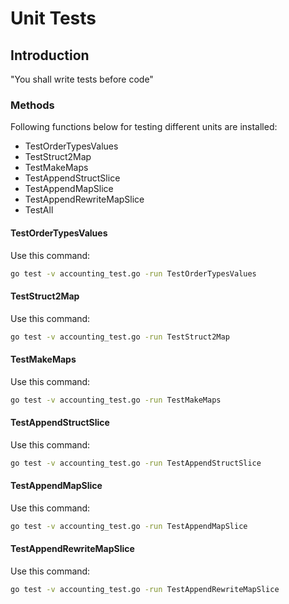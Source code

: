 # Unit Tests #

## Introduction ##

"You shall write tests before code"

### Methods ###

Following functions below for testing different units are installed:

* TestOrderTypesValues
* TestStruct2Map
* TestMakeMaps
* TestAppendStructSlice
* TestAppendMapSlice
* TestAppendRewriteMapSlice
* TestAll

#### TestOrderTypesValues ####

Use this command:

```sh
go test -v accounting_test.go -run TestOrderTypesValues
```

#### TestStruct2Map ####

Use this command:

```sh
go test -v accounting_test.go -run TestStruct2Map
```

#### TestMakeMaps ####

Use this command:

```sh
go test -v accounting_test.go -run TestMakeMaps
```

#### TestAppendStructSlice ####

Use this command:

```sh
go test -v accounting_test.go -run TestAppendStructSlice
```

#### TestAppendMapSlice ####

Use this command:

```sh
go test -v accounting_test.go -run TestAppendMapSlice
```

#### TestAppendRewriteMapSlice ####

Use this command:

```sh
go test -v accounting_test.go -run TestAppendRewriteMapSlice
```
